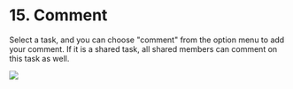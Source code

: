 # 15. Comment
Select a task, and you can choose "comment" from the option menu to add your comment. If it is a shared task, all shared members can comment on this task as well.

![](../images/image1.15W.png)
